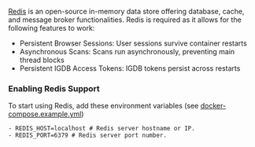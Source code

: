 [Redis](https://redis.io/docs/about/) is an open-source in-memory data store offering database, cache, and message broker functionalities. Redis is required as it allows for the following features to work:

- Persistent Browser Sessions: User sessions survive container restarts
- Asynchronous Scans: Scans run asynchronously, preventing main thread blocks
- Persistent IGDB Access Tokens: IGDB tokens persist across restarts

### Enabling Redis Support

To start using Redis, add these environment variables (see [docker-compose.example.yml](https://github.com/zurdi15/romm/blob/master/examples/docker-compose.example.yml))

```
- REDIS_HOST=localhost # Redis server hostname or IP.
- REDIS_PORT=6379 # Redis server port number.
```